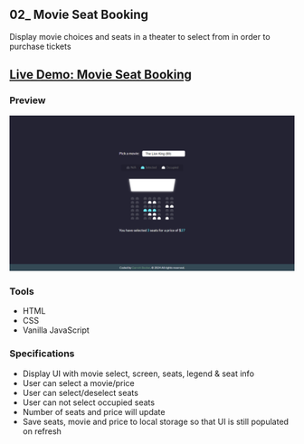 ## 02_ Movie Seat Booking

Display movie choices and seats in a theater to select from in order to purchase tickets

## [Live Demo: Movie Seat Booking](https://02-movie-seat-booking-gdbecker.replit.app/)

### Preview

!["HomePage"](./HomePage.png)

### Tools
- HTML
- CSS
- Vanilla JavaScript

### Specifications
- Display UI with movie select, screen, seats, legend & seat info
- User can select a movie/price
- User can select/deselect seats
- User can not select occupied seats
- Number of seats and price will update
- Save seats, movie and price to local storage so that UI is still populated on refresh